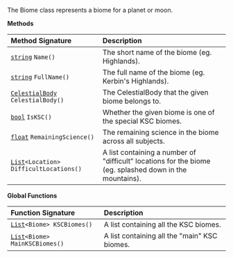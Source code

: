 The Biome class represents a biome for a planet or moon.

**Methods**

| Method Signature | Description |
| :--- | :--- |
| [`string`](String-Type) `Name()` | The short name of the biome (eg. Highlands). |
| [`string`](String-Type) `FullName()` | The full name of the biome (eg. Kerbin's Highlands). |
| [`CelestialBody`](CelestialBody-Type) `CelestialBody()` | The CelestialBody that the given biome belongs to. |
| [`bool`](Boolean-Type) `IsKSC()` | Whether the given biome is one of the special KSC biomes. |
| [`float`](Numeric-Type) `RemainingScience()` | The remaining science in the biome across all subjects. |
| [`List`](List-Type)`<Location> DifficultLocations()` | A list containing a number of "difficult" locations for the biome (eg. splashed down in the mountains). |

**Global Functions**

| Function Signature| Description |
| :--- | :--- |
| [`List`](List-Type)`<Biome> KSCBiomes()` | A list containing all the KSC biomes. |
| [`List`](List-Type)`<Biome> MainKSCBiomes()` | A list containing all the "main" KSC biomes. |
